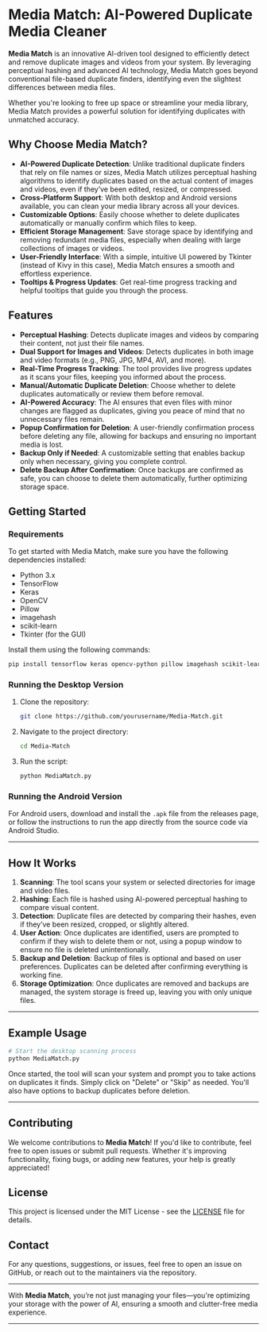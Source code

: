 

# Media Match: AI-Powered Duplicate Media Cleaner

**Media Match** is an innovative AI-driven tool designed to efficiently detect and remove duplicate images and videos from your system. By leveraging perceptual hashing and advanced AI technology, Media Match goes beyond conventional file-based duplicate finders, identifying even the slightest differences between media files.

Whether you're looking to free up space or streamline your media library, Media Match provides a powerful solution for identifying duplicates with unmatched accuracy.

## Why Choose Media Match?

- **AI-Powered Duplicate Detection**: Unlike traditional duplicate finders that rely on file names or sizes, Media Match utilizes perceptual hashing algorithms to identify duplicates based on the actual content of images and videos, even if they’ve been edited, resized, or compressed.
- **Cross-Platform Support**: With both desktop and Android versions available, you can clean your media library across all your devices.
- **Customizable Options**: Easily choose whether to delete duplicates automatically or manually confirm which files to keep.
- **Efficient Storage Management**: Save storage space by identifying and removing redundant media files, especially when dealing with large collections of images or videos.
- **User-Friendly Interface**: With a simple, intuitive UI powered by Tkinter (instead of Kivy in this case), Media Match ensures a smooth and effortless experience.
- **Tooltips & Progress Updates**: Get real-time progress tracking and helpful tooltips that guide you through the process.

## Features

- **Perceptual Hashing**: Detects duplicate images and videos by comparing their content, not just their file names.
- **Dual Support for Images and Videos**: Detects duplicates in both image and video formats (e.g., PNG, JPG, MP4, AVI, and more).
- **Real-Time Progress Tracking**: The tool provides live progress updates as it scans your files, keeping you informed about the process.
- **Manual/Automatic Duplicate Deletion**: Choose whether to delete duplicates automatically or review them before removal.
- **AI-Powered Accuracy**: The AI ensures that even files with minor changes are flagged as duplicates, giving you peace of mind that no unnecessary files remain.
- **Popup Confirmation for Deletion**: A user-friendly confirmation process before deleting any file, allowing for backups and ensuring no important media is lost.
- **Backup Only if Needed**: A customizable setting that enables backup only when necessary, giving you complete control.
- **Delete Backup After Confirmation**: Once backups are confirmed as safe, you can choose to delete them automatically, further optimizing storage space.

## Getting Started

### Requirements

To get started with Media Match, make sure you have the following dependencies installed:

- Python 3.x
- TensorFlow
- Keras
- OpenCV
- Pillow
- imagehash
- scikit-learn
- Tkinter (for the GUI)

Install them using the following commands:

```bash
pip install tensorflow keras opencv-python pillow imagehash scikit-learn tk
```

### Running the Desktop Version

1. Clone the repository:
   ```bash
   git clone https://github.com/yourusername/Media-Match.git
   ```
2. Navigate to the project directory:
   ```bash
   cd Media-Match
   ```
3. Run the script:
   ```bash
   python MediaMatch.py
   ```

### Running the Android Version

For Android users, download and install the `.apk` file from the releases page, or follow the instructions to run the app directly from the source code via Android Studio.

---

## How It Works

1. **Scanning**: The tool scans your system or selected directories for image and video files.
2. **Hashing**: Each file is hashed using AI-powered perceptual hashing to compare visual content.
3. **Detection**: Duplicate files are detected by comparing their hashes, even if they’ve been resized, cropped, or slightly altered.
4. **User Action**: Once duplicates are identified, users are prompted to confirm if they wish to delete them or not, using a popup window to ensure no file is deleted unintentionally.
5. **Backup and Deletion**: Backup of files is optional and based on user preferences. Duplicates can be deleted after confirming everything is working fine.
6. **Storage Optimization**: Once duplicates are removed and backups are managed, the system storage is freed up, leaving you with only unique files.

---

## Example Usage

```bash
# Start the desktop scanning process
python MediaMatch.py
```

Once started, the tool will scan your system and prompt you to take actions on duplicates it finds. Simply click on "Delete" or "Skip" as needed. You'll also have options to backup duplicates before deletion.

---

## Contributing

We welcome contributions to **Media Match**! If you'd like to contribute, feel free to open issues or submit pull requests. Whether it's improving functionality, fixing bugs, or adding new features, your help is greatly appreciated!

## License

This project is licensed under the MIT License - see the [LICENSE](LICENSE) file for details.

## Contact

For any questions, suggestions, or issues, feel free to open an issue on GitHub, or reach out to the maintainers via the repository.

---

With **Media Match**, you’re not just managing your files—you're optimizing your storage with the power of AI, ensuring a smooth and clutter-free media experience.

---
